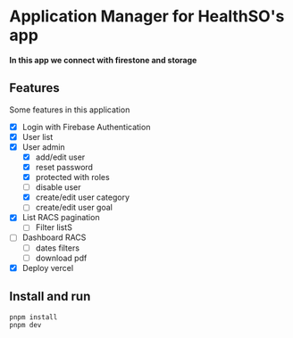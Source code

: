 # Application Manager for HealthSO's app

<strong>In this app we connect with firestone and storage</strong>

## Features

Some features in this application

- [x] Login with Firebase Authentication
- [x] User list
- [x] User admin
  - [x] add/edit user
  - [x] reset password
  - [x] protected with roles
  - [ ] disable user
  - [x] create/edit user category
  - [ ] create/edit user goal
- [x] List RACS pagination
  - [ ] Filter listS
- [ ] Dashboard RACS
  - [ ] dates filters
  - [ ] download pdf
- [x] Deploy vercel

## Install and run

```bash
pnpm install
pnpm dev
```
